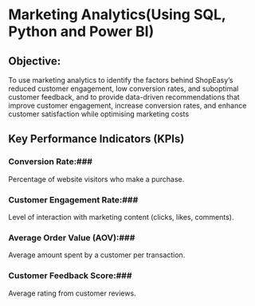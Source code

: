 # Marketing Analytics(Using SQL, Python and Power BI) #
## Objective: ##
To use marketing analytics to identify the factors behind ShopEasy’s reduced customer engagement, low conversion rates, and suboptimal customer feedback, and to provide data-driven recommendations that improve customer engagement, increase conversion rates, and enhance customer satisfaction while optimising marketing costs

## Key Performance Indicators (KPIs) ##
### Conversion Rate:### 
Percentage of website visitors who make a purchase.

### Customer Engagement Rate:###
Level of interaction with marketing content (clicks, likes, comments).

### Average Order Value (AOV):###
Average amount spent by a customer per transaction.

### Customer Feedback Score:###
Average rating from customer reviews.



